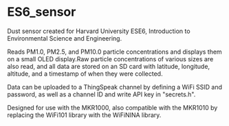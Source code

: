 # ES6_sensor

Dust sensor created for Harvard University ESE6, Introduction to Environmental Science and Engineering. 

Reads PM1.0, PM2.5, and PM10.0 particle concentrations and displays them on a small OLED display.Raw particle concentrations of various sizes are also read, and all data are stored on an SD card with latitude, longitude, altitude, and a timestamp of when they were collected.

Data can be uploaded to a ThingSpeak channel by defining a WiFi SSID and password, as well as a channel ID and write API key in "secrets.h". 

Designed for use with the MKR1000, also compatible with the MKR1010 by replacing the WiFi101 library with the WiFiNINA library. 
